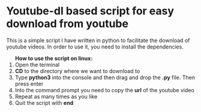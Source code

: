 <h1>Youtube-dl based script for easy download from youtube</h1>
<p>This is a simple script I have written in python to facilitate the download of youtube videos. In order to use it, you need to install the dependencies.<p/>
<ol><strong>How to use the script on linux:</strong>
<li>Open the terminal</li>
<li><strong>CD</strong> to the directory where we want to download to</li>
<li>Type <strong>python3</strong> into the console and then drag and drop the <strong>.py</strong> file. Then press enter</li>
<li>Into the command prompt you need to copy the <strong>url</strong> of the youtube video</li>
<li>Repeat as many times as you like</li>
<li>Quit the script with <strong>end</strong></li>
</ol>
